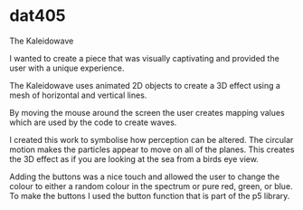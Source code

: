# dat405

The Kaleidowave

I wanted to create a piece that was visually captivating and provided the user with a unique experience.

The Kaleidowave uses animated 2D objects to create a 3D effect using a mesh of horizontal and vertical lines.

By moving the mouse around the screen the user creates mapping values which are used by the code to create waves.

I created this work to symbolise how perception can be altered. The circular motion makes the particles appear to move on all of the planes. This creates the 3D effect as if you are looking at the sea from a birds eye view.

Adding the buttons was a nice touch and allowed the user to change the colour to either a random colour in the spectrum or pure red, green, or blue. To make the buttons I used the button function that is part of the p5 library.
